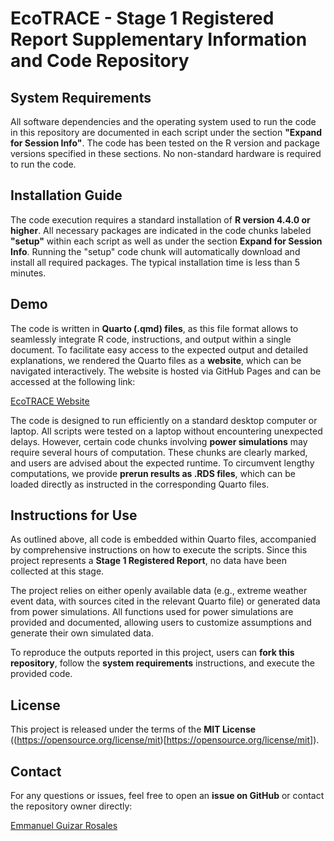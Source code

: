 # EcoTRACE - Stage 1 Registered Report Supplementary Information and Code Repository

## System Requirements

All software dependencies and the operating system used to run the code in this repository are documented in each script under the section **"Expand for Session Info"**. The code has been tested on the R version and package versions specified in these sections. No non-standard hardware is required to run the code.

## Installation Guide

The code execution requires a standard installation of **R version 4.4.0 or higher**. All necessary packages are indicated in the code chunks labeled **"setup"** within each script as well as under the section **Expand for Session Info**. Running the "setup" code chunk will automatically download and install all required packages. The typical installation time is less than 5 minutes.

## Demo

The code is written in **Quarto (.qmd) files**, as this file format allows to seamlessly integrate R code, instructions, and output within a single document. To facilitate easy access to the expected output and detailed explanations, we rendered the Quarto files as a **website**, which can be navigated interactively. The website is hosted via GitHub Pages and can be accessed at the following link:

[EcoTRACE Website](https://eguizarrosales.github.io/EcoTRACE_RRNatClimChange/)

The code is designed to run efficiently on a standard desktop computer or laptop. All scripts were tested on a laptop without encountering unexpected delays. However, certain code chunks involving **power simulations** may require several hours of computation. These chunks are clearly marked, and users are advised about the expected runtime. To circumvent lengthy computations, we provide **prerun results as .RDS files**, which can be loaded directly as instructed in the corresponding Quarto files.

## Instructions for Use

As outlined above, all code is embedded within Quarto files, accompanied by comprehensive instructions on how to execute the scripts. Since this project represents a **Stage 1 Registered Report**, no data have been collected at this stage. 

The project relies on either openly available data (e.g., extreme weather event data, with sources cited in the relevant Quarto file) or generated data from power simulations. All functions used for power simulations are provided and documented, allowing users to customize assumptions and generate their own simulated data. 

To reproduce the outputs reported in this project, users can **fork this repository**, follow the **system requirements** instructions, and execute the provided code. 

## License

This project is released under the terms of the **MIT License** ((https://opensource.org/license/mit)[https://opensource.org/license/mit]).

## Contact

For any questions or issues, feel free to open an **issue on GitHub** or contact the repository owner directly:

[Emmanuel Guizar Rosales](mailto:emmanuel.guizarrosales@unibe.ch?subject=NCC%20Stage%201%20Registered%20Report)
